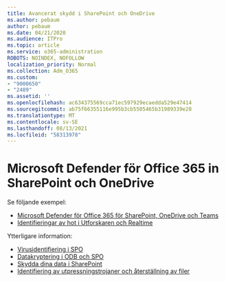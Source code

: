 ```yaml
---
title: Avancerat skydd i SharePoint och OneDrive
ms.author: pebaum
author: pebaum
ms.date: 04/21/2020
ms.audience: ITPro
ms.topic: article
ms.service: o365-administration
ROBOTS: NOINDEX, NOFOLLOW
localization_priority: Normal
ms.collection: Adm_O365
ms.custom:
- "9000650"
- "2489"
ms.assetid: ''
ms.openlocfilehash: ac634375569cca71ec597929ecaedda529e47414
ms.sourcegitcommit: ab75f66355116e995b3cb5505465b31989339e28
ms.translationtype: MT
ms.contentlocale: sv-SE
ms.lasthandoff: 08/13/2021
ms.locfileid: "58313978"
---
```

# <a name="microsoft-defender-for-office-365-in-sharepoint-and-onedrive"></a>Microsoft Defender för Office 365 in SharePoint och OneDrive

Se följande exempel:
- [Microsoft Defender för Office 365 för SharePoint, OneDrive och Teams](https://docs.microsoft.com/microsoft-365/security/office-365-security/atp-for-spo-odb-and-teams)
- [Identifieringar av hot i Utforskaren och Realtime](https://docs.microsoft.com/microsoft-365/security/office-365-security/threat-explorer-views)


Ytterligare information:

- [Virusidentifiering i SPO](https://docs.microsoft.com/microsoft-365/security/office-365-security/virus-detection-in-spo)</br>
- [Datakryptering i ODB och SPO](https://docs.microsoft.com/microsoft-365/compliance/data-encryption-in-odb-and-spo)</br>
- [Skydda dina data i SharePoint](https://docs.microsoft.com/sharepoint/safeguarding-your-data)</br>
- [Identifiering av utpressningstrojaner och återställning av filer](https://support.office.com/article/Ransomware-detection-and-recovering-your-files-0d90ec50-6bfd-40f4-acc7-b8c12c73637f)